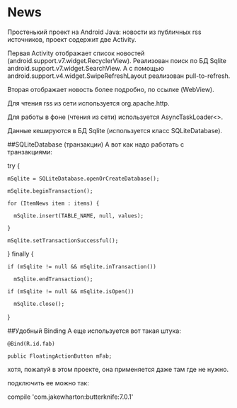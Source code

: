 
# News

Простенький проект на Android Java: новости из публичных rss источников, проект содержит две Activity.

Первая Activity отображает список новостей (android.support.v7.widget.RecyclerView).
Реализован поиск по БД Sqlite android.support.v7.widget.SearchView. А с помощью android.support.v4.widget.SwipeRefreshLayout реализован pull-to-refresh.

Вторая отображает новость более подробно, по ссылке (WebView). 

Для чтения rss из сети используется org.apache.http.

Для работы в фоне (чтения из сети) используется AsyncTaskLoader<>.

Данные кешируются в БД Sqlite (используется класс SQLiteDatabase).

##SQLiteDatabase (транзакции)
А вот как надо работать с транзакциями:
  
  try {
  
    mSqlite = SQLiteDatabase.openOrCreateDatabase();
    
    mSqlite.beginTransaction();
    
    for (ItemNews item : items) {
    
      mSqlite.insert(TABLE_NAME, null, values);
      
    }
    
    mSqlite.setTransactionSuccessful();
    
  } finally {
  
    if (mSqlite != null && mSqlite.inTransaction())
    
      mSqlite.endTransaction();
      
    if (mSqlite != null && mSqlite.isOpen())
    
      mSqlite.close();
      
  }
  
  
##Удобный Binding
А еще используется вот такая штука:

    @Bind(R.id.fab)
    
    public FloatingActionButton mFab;
  
  хотя, пожалуй в этом проекте, она применяется даже там где не нужно.
  
  подключить ее можно так: 
  
  compile 'com.jakewharton:butterknife:7.0.1'
